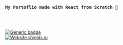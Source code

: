 ### `My Portoflio made with React from Scratch 💜 `
<br/><br/>

[![Generic badge](https://img.shields.io/badge/Star-me-COLOR>.svg)](https://github.com/Code-Recursion/code-recursion.github.io)
<br/>
[![Website shields.io](https://img.shields.io/website-up-down-green-red/http/shields.io.svg)](http://helloajaysingh.me/)
